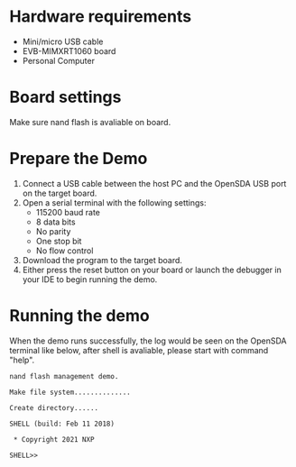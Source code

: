 Hardware requirements
=====================
- Mini/micro USB cable
- EVB-MIMXRT1060 board
- Personal Computer

Board settings
============
Make sure nand flash is avaliable on board.

Prepare the Demo
===============
1.  Connect a USB cable between the host PC and the OpenSDA USB port on the target board.
2.  Open a serial terminal with the following settings:
    - 115200 baud rate
    - 8 data bits
    - No parity
    - One stop bit
    - No flow control
3.  Download the program to the target board.
4.  Either press the reset button on your board or launch the debugger in your IDE to begin running the demo.

Running the demo
===============
When the demo runs successfully, the log would be seen on the OpenSDA terminal like below, after shell is avaliable, please start with command 
"help".
~~~~~~~~~~~~~~~~~~~~~~~~~~~~~~~~~~~~~~~~~
nand flash management demo.

Make file system..............

Create directory......

SHELL (build: Feb 11 2018)

 * Copyright 2021 NXP

SHELL>>

~~~~~~~~~~~~~~~~~~~~~~~~~~~~~~~~~~~~~~~~~
